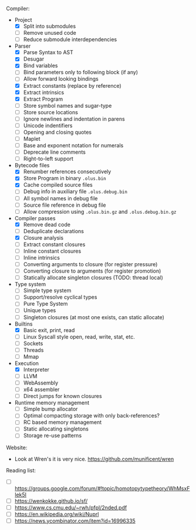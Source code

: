 Compiler:

* Project
  * [x] Split into submodules
  * [ ] Remove unused code
  * [ ] Reduce submodule interdependencies

* Parser
  * [x] Parse Syntax to AST
  * [x] Desugar
  * [x] Bind variables
  * [ ] Bind parameters only to following block (if any)
  * [ ] Allow forward looking bindings
  * [x] Extract constants (replace by reference)
  * [x] Extract intrinsics
  * [x] Extract Program
  * [ ] Store symbol names and sugar-type
  * [ ] Store source locations
  * [ ] Ignore newlines and indentation in parens
  * [ ] Unicode indentifiers
  * [ ] Opening and closing quotes
  * [ ] Maplet
  * [ ] Base and exponent notation for numerals
  * [ ] Deprecate line comments
  * [ ] Right-to-left support

* Bytecode files
  * [x] Renumber references consecutively
  * [x] Store Program in binary `.olus.bin`
  * [x] Cache compiled source files
  * [ ] Debug info in auxiliary file  `.olus.debug.bin`
  * [ ] All symbol names in debug file
  * [ ] Source file reference in debug file
  * [ ] Allow compression using `.olus.bin.gz` and `.olus.debug.bin.gz`

* Compiler passes
  * [x] Remove dead code
  * [ ] Deduplicate declarations
  * [x] Closure analysis
  * [ ] Extract constant closures
  * [ ] Inline constant closures
  * [ ] Inline intrinsics
  * [ ] Converting arguments to closure (for register pressure)
  * [ ] Converting closure to arguments (for register promotion)
  * [ ] Statically allocate singleton closures (TODO: thread local)

* Type system
  * [ ] Simple type system
  * [ ] Support/resolve cyclical types
  * [ ] Pure Type System
  * [ ] Unique types
  * [ ] Singleton closures (at most one exists, can static allocate)

* Builtins
  * [x] Basic exit, print, read
  * [ ] Linux Syscall style open, read, write, stat, etc.
  * [ ] Sockets
  * [ ] Threads
  * [ ] Mmap

* Execution
  * [x] Interpreter
  * [ ] LLVM
  * [ ] WebAssembly
  * [ ] x64 assembler
  * [ ] Direct jumps for known closures

* Runtime memory management
  * [ ] Simple bump allocator
  * [ ] Optimal compacting storage with only back-references?
  * [ ] RC based memory management
  * [ ] Static allocating singletons
  * [ ] Storage re-use patterns

Website:

* Look at Wren's it is very nice. https://github.com/munificent/wren


Reading list:

* [ ] https://groups.google.com/forum/#!topic/homotopytypetheory/WhMsxFlek5I
* [ ] https://wenkokke.github.io/sf/
* [ ] https://www.cs.cmu.edu/~rwh/pfpl/2nded.pdf
* [ ] https://en.wikipedia.org/wiki/Nuprl
* [ ] https://news.ycombinator.com/item?id=16996335
